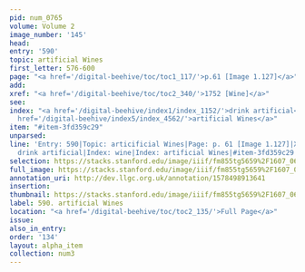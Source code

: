 ```yaml
---
pid: num_0765
volume: Volume 2
image_number: '145'
head: 
entry: '590'
topic: artificial Wines
first_letter: 576-600
page: "<a href='/digital-beehive/toc/toc1_117/'>p.61 [Image 1.127]</a>"
add: 
xref: "<a href='/digital-beehive/toc/toc2_340/'>1752 [Wine]</a>"
see: 
index: "<a href='/digital-beehive/index1/index_1152/'>drink artificial</a>|<a href='/digital-beehive/index5/index_4560/'>wine</a>|<a
  href='/digital-beehive/index5/index_4562/'>artificial Wines</a>"
item: "#item-3fd359c29"
unparsed: 
line: 'Entry: 590|Topic: articificial Wines|Page: p. 61 [Image 1.127]|Xref: 1752 [Wine]|Index:
  drink artificial|Index: wine|Index: artificial Wines|#item-3fd359c29'
selection: https://stacks.stanford.edu/image/iiif/fm855tg5659%2F1607_0612/434,2916,2886,939/full/0/default.jpg
full_image: https://stacks.stanford.edu/image/iiif/fm855tg5659%2F1607_0612/full/full/0/default.jpg
annotation_uri: http://dev.llgc.org.uk/annotation/1578498913641
insertion: 
thumbnail: https://stacks.stanford.edu/image/iiif/fm855tg5659%2F1607_0612/434,2916,600,180/250,/0/default.jpg
label: 590. artificial Wines
location: "<a href='/digital-beehive/toc/toc2_135/'>Full Page</a>"
issue: 
also_in_entry: 
order: '134'
layout: alpha_item
collection: num3
---
```

